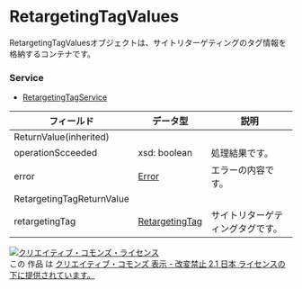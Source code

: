 # RetargetingTagValues
RetargetingTagValuesオブジェクトは、サイトリターゲティングのタグ情報を格納するコンテナです。
### Service
+ [RetargetingTagService](../services/RetargetingTagService.md)

| フィールド | データ型 | 説明 | 
|---|---|---|
| ReturnValue(inherited)|||
| operationScceeded| xsd: boolean| 処理結果です。 |
| error| <a href="./Error.md">Error</a>| エラーの内容です。 |
| RetargetingTagReturnValue|||
| retargetingTag| <a href="./RetargetingTag.md">RetargetingTag</a>| サイトリターゲティングタグです。 |
<a rel="license" href="http://creativecommons.org/licenses/by-nd/2.1/jp/"><img alt="クリエイティブ・コモンズ・ライセンス" style="border-width:0" src="https://i.creativecommons.org/l/by-nd/2.1/jp/88x31.png" /></a><br />この 作品 は <a rel="license" href="http://creativecommons.org/licenses/by-nd/2.1/jp/">クリエイティブ・コモンズ 表示 - 改変禁止 2.1 日本 ライセンスの下に提供されています。</a>
